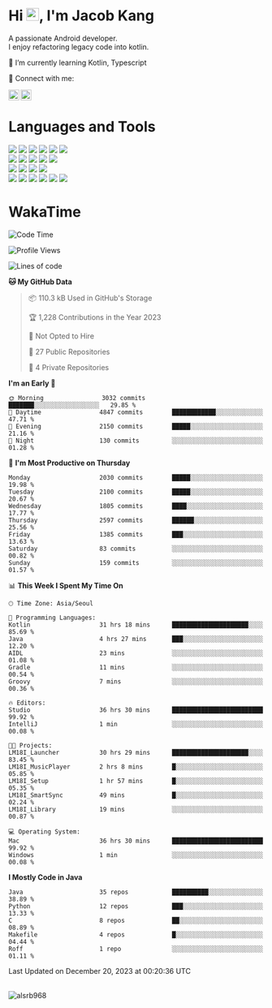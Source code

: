 # Hi <img src="https://media.giphy.com/media/hvRJCLFzcasrR4ia7z/giphy.gif" width="25px">, I'm Jacob Kang
A passionate Android developer.
</br>
I enjoy refactoring legacy code into kotlin.

🌱 I’m currently learning Kotlin, Typescript

🤝 Connect with me:

<a href="https://www.linkedin.com/in/minkyu-kang-b7477b1b2/"><img align="left" src="https://raw.githubusercontent.com/yushi1007/yushi1007/main/images/linkedin.svg" alt="Minkyu Kang | LinkedIn" width="21px"/></a>
<a href="https://www.instagram.com/_jacob_kang/"><img align="left" src="https://raw.githubusercontent.com/yushi1007/yushi1007/main/images/instagram.svg" alt="Jacob Kang | Instagram" width="21px"/></a>

</br>

# Languages and Tools

<div align="left">
<img src="https://img.shields.io/badge/java-007396?logo=java&logoColor=white"/>
<img src="https://img.shields.io/badge/kotlin-7F52FF?logo=kotlin&logoColor=white"/>
<img src="https://img.shields.io/badge/python-3776AB?logo=python&logoColor=white"/>
<img src="https://img.shields.io/badge/bash shell-4EAA25?logo=gnubash&logoColor=white"/>
<img src="https://img.shields.io/badge/c-A8B9CC?logo=c&logoColor=white"/>
<img src="https://img.shields.io/badge/c++-00599C?logo=c%2b%2b&logoColor=white"/>
</div>
<div align="left">
<img src="https://img.shields.io/badge/git-F05032?logo=git&logoColor=white"/>
<img src="https://img.shields.io/badge/github-181717?logo=github&logoColor=white"/>
<img src="https://img.shields.io/badge/mysql-4479A1?logo=mysql&logoColor=white"/>
<img src="https://img.shields.io/badge/sqlite-003B57?logo=sqlite&logoColor=white"/>
<img src="https://img.shields.io/badge/amazon AWS-232F3E?logo=amazonaws&logoColor=white"/>
</div>
<div align="left">
<img src="https://img.shields.io/badge/android-3DDC84?logo=android&logoColor=white"/>
<img src="https://img.shields.io/badge/linux-FCC624?logo=linux&logoColor=white"/>
<img src="https://img.shields.io/badge/flask-000000?logo=flask&logoColor=white"/>
<img src="https://img.shields.io/badge/arduino-00979D?logo=arduino&logoColor=white"/>
</div>
<div align="left">
<img src="https://img.shields.io/badge/slack-4A154B?logo=slack&logoColor=white"/>
<img src="https://img.shields.io/badge/notion-000000?logo=notion&logoColor=white"/>
<img src="https://img.shields.io/badge/jira-0052CC?logo=jira&logoColor=white"/>
<img src="https://img.shields.io/badge/postman-FF6C37?logo=postman&logoColor=white"/>
<img src="https://img.shields.io/badge/intellij-000000?logo=intellijidea&logoColor=white"/>
<img src="https://img.shields.io/badge/pycharm-000000?logo=pycharm&logoColor=white"/>
</div>

# WakaTime

<!--START_SECTION:waka-->
![Code Time](http://img.shields.io/badge/Code%20Time-3%2C309%20hrs%2059%20mins-blue)

![Profile Views](http://img.shields.io/badge/Profile%20Views-0-blue)

![Lines of code](https://img.shields.io/badge/From%20Hello%20World%20I%27ve%20Written-6.7%20million%20lines%20of%20code-blue)

**🐱 My GitHub Data** 

> 📦 110.3 kB Used in GitHub's Storage 
 > 
> 🏆 1,228 Contributions in the Year 2023
 > 
> 🚫 Not Opted to Hire
 > 
> 📜 27 Public Repositories 
 > 
> 🔑 4 Private Repositories 
 > 
**I'm an Early 🐤** 

```text
🌞 Morning                3032 commits        ███████░░░░░░░░░░░░░░░░░░   29.85 % 
🌆 Daytime                4847 commits        ████████████░░░░░░░░░░░░░   47.71 % 
🌃 Evening                2150 commits        █████░░░░░░░░░░░░░░░░░░░░   21.16 % 
🌙 Night                  130 commits         ░░░░░░░░░░░░░░░░░░░░░░░░░   01.28 % 
```
📅 **I'm Most Productive on Thursday** 

```text
Monday                   2030 commits        █████░░░░░░░░░░░░░░░░░░░░   19.98 % 
Tuesday                  2100 commits        █████░░░░░░░░░░░░░░░░░░░░   20.67 % 
Wednesday                1805 commits        ████░░░░░░░░░░░░░░░░░░░░░   17.77 % 
Thursday                 2597 commits        ██████░░░░░░░░░░░░░░░░░░░   25.56 % 
Friday                   1385 commits        ███░░░░░░░░░░░░░░░░░░░░░░   13.63 % 
Saturday                 83 commits          ░░░░░░░░░░░░░░░░░░░░░░░░░   00.82 % 
Sunday                   159 commits         ░░░░░░░░░░░░░░░░░░░░░░░░░   01.57 % 
```


📊 **This Week I Spent My Time On** 

```text
🕑︎ Time Zone: Asia/Seoul

💬 Programming Languages: 
Kotlin                   31 hrs 18 mins      █████████████████████░░░░   85.69 % 
Java                     4 hrs 27 mins       ███░░░░░░░░░░░░░░░░░░░░░░   12.20 % 
AIDL                     23 mins             ░░░░░░░░░░░░░░░░░░░░░░░░░   01.08 % 
Gradle                   11 mins             ░░░░░░░░░░░░░░░░░░░░░░░░░   00.54 % 
Groovy                   7 mins              ░░░░░░░░░░░░░░░░░░░░░░░░░   00.36 % 

🔥 Editors: 
Studio                   36 hrs 30 mins      █████████████████████████   99.92 % 
IntelliJ                 1 min               ░░░░░░░░░░░░░░░░░░░░░░░░░   00.08 % 

🐱‍💻 Projects: 
LM18I_Launcher           30 hrs 29 mins      █████████████████████░░░░   83.45 % 
LM18I_MusicPlayer        2 hrs 8 mins        █░░░░░░░░░░░░░░░░░░░░░░░░   05.85 % 
LM18I_Setup              1 hr 57 mins        █░░░░░░░░░░░░░░░░░░░░░░░░   05.35 % 
LM18I_SmartSync          49 mins             █░░░░░░░░░░░░░░░░░░░░░░░░   02.24 % 
LM18I_Library            19 mins             ░░░░░░░░░░░░░░░░░░░░░░░░░   00.87 % 

💻 Operating System: 
Mac                      36 hrs 30 mins      █████████████████████████   99.92 % 
Windows                  1 min               ░░░░░░░░░░░░░░░░░░░░░░░░░   00.08 % 
```

**I Mostly Code in Java** 

```text
Java                     35 repos            ██████████░░░░░░░░░░░░░░░   38.89 % 
Python                   12 repos            ███░░░░░░░░░░░░░░░░░░░░░░   13.33 % 
C                        8 repos             ██░░░░░░░░░░░░░░░░░░░░░░░   08.89 % 
Makefile                 4 repos             █░░░░░░░░░░░░░░░░░░░░░░░░   04.44 % 
Roff                     1 repo              ░░░░░░░░░░░░░░░░░░░░░░░░░   01.11 % 
```




 Last Updated on December 20, 2023 at 00:20:36 UTC
<!--END_SECTION:waka-->

</br>

<div align="left">
<img align="left" src="https://github-readme-stats.vercel.app/api/top-langs?username=alsrb968&show_icons=true&locale=en&layout=compact&theme=dark" alt="alsrb968" />
</div>
